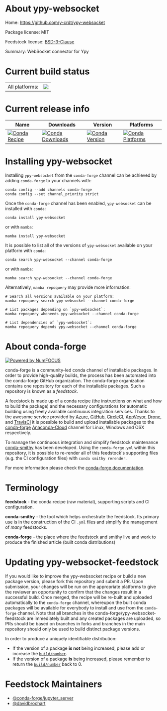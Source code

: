 About ypy-websocket
===================

Home: https://github.com/y-crdt/ypy-websocket

Package license: MIT

Feedstock license: [BSD-3-Clause](https://github.com/conda-forge/ypy-websocket-feedstock/blob/main/LICENSE.txt)

Summary: WebSocket connector for Ypy

Current build status
====================


<table><tr><td>All platforms:</td>
    <td>
      <a href="https://dev.azure.com/conda-forge/feedstock-builds/_build/latest?definitionId=16009&branchName=main">
        <img src="https://dev.azure.com/conda-forge/feedstock-builds/_apis/build/status/ypy-websocket-feedstock?branchName=main">
      </a>
    </td>
  </tr>
</table>

Current release info
====================

| Name | Downloads | Version | Platforms |
| --- | --- | --- | --- |
| [![Conda Recipe](https://img.shields.io/badge/recipe-ypy--websocket-green.svg)](https://anaconda.org/conda-forge/ypy-websocket) | [![Conda Downloads](https://img.shields.io/conda/dn/conda-forge/ypy-websocket.svg)](https://anaconda.org/conda-forge/ypy-websocket) | [![Conda Version](https://img.shields.io/conda/vn/conda-forge/ypy-websocket.svg)](https://anaconda.org/conda-forge/ypy-websocket) | [![Conda Platforms](https://img.shields.io/conda/pn/conda-forge/ypy-websocket.svg)](https://anaconda.org/conda-forge/ypy-websocket) |

Installing ypy-websocket
========================

Installing `ypy-websocket` from the `conda-forge` channel can be achieved by adding `conda-forge` to your channels with:

```
conda config --add channels conda-forge
conda config --set channel_priority strict
```

Once the `conda-forge` channel has been enabled, `ypy-websocket` can be installed with `conda`:

```
conda install ypy-websocket
```

or with `mamba`:

```
mamba install ypy-websocket
```

It is possible to list all of the versions of `ypy-websocket` available on your platform with `conda`:

```
conda search ypy-websocket --channel conda-forge
```

or with `mamba`:

```
mamba search ypy-websocket --channel conda-forge
```

Alternatively, `mamba repoquery` may provide more information:

```
# Search all versions available on your platform:
mamba repoquery search ypy-websocket --channel conda-forge

# List packages depending on `ypy-websocket`:
mamba repoquery whoneeds ypy-websocket --channel conda-forge

# List dependencies of `ypy-websocket`:
mamba repoquery depends ypy-websocket --channel conda-forge
```


About conda-forge
=================

[![Powered by
NumFOCUS](https://img.shields.io/badge/powered%20by-NumFOCUS-orange.svg?style=flat&colorA=E1523D&colorB=007D8A)](https://numfocus.org)

conda-forge is a community-led conda channel of installable packages.
In order to provide high-quality builds, the process has been automated into the
conda-forge GitHub organization. The conda-forge organization contains one repository
for each of the installable packages. Such a repository is known as a *feedstock*.

A feedstock is made up of a conda recipe (the instructions on what and how to build
the package) and the necessary configurations for automatic building using freely
available continuous integration services. Thanks to the awesome service provided by
[Azure](https://azure.microsoft.com/en-us/services/devops/), [GitHub](https://github.com/),
[CircleCI](https://circleci.com/), [AppVeyor](https://www.appveyor.com/),
[Drone](https://cloud.drone.io/welcome), and [TravisCI](https://travis-ci.com/)
it is possible to build and upload installable packages to the
[conda-forge](https://anaconda.org/conda-forge) [Anaconda-Cloud](https://anaconda.org/)
channel for Linux, Windows and OSX respectively.

To manage the continuous integration and simplify feedstock maintenance
[conda-smithy](https://github.com/conda-forge/conda-smithy) has been developed.
Using the ``conda-forge.yml`` within this repository, it is possible to re-render all of
this feedstock's supporting files (e.g. the CI configuration files) with ``conda smithy rerender``.

For more information please check the [conda-forge documentation](https://conda-forge.org/docs/).

Terminology
===========

**feedstock** - the conda recipe (raw material), supporting scripts and CI configuration.

**conda-smithy** - the tool which helps orchestrate the feedstock.
                   Its primary use is in the construction of the CI ``.yml`` files
                   and simplify the management of *many* feedstocks.

**conda-forge** - the place where the feedstock and smithy live and work to
                  produce the finished article (built conda distributions)


Updating ypy-websocket-feedstock
================================

If you would like to improve the ypy-websocket recipe or build a new
package version, please fork this repository and submit a PR. Upon submission,
your changes will be run on the appropriate platforms to give the reviewer an
opportunity to confirm that the changes result in a successful build. Once
merged, the recipe will be re-built and uploaded automatically to the
`conda-forge` channel, whereupon the built conda packages will be available for
everybody to install and use from the `conda-forge` channel.
Note that all branches in the conda-forge/ypy-websocket-feedstock are
immediately built and any created packages are uploaded, so PRs should be based
on branches in forks and branches in the main repository should only be used to
build distinct package versions.

In order to produce a uniquely identifiable distribution:
 * If the version of a package **is not** being increased, please add or increase
   the [``build/number``](https://docs.conda.io/projects/conda-build/en/latest/resources/define-metadata.html#build-number-and-string).
 * If the version of a package **is** being increased, please remember to return
   the [``build/number``](https://docs.conda.io/projects/conda-build/en/latest/resources/define-metadata.html#build-number-and-string)
   back to 0.

Feedstock Maintainers
=====================

* [@conda-forge/jupyter_server](https://github.com/conda-forge/jupyter_server/)
* [@davidbrochart](https://github.com/davidbrochart/)

